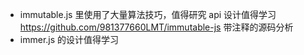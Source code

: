 - immutable.js 里使用了大量算法技巧，值得研究
  api 设计值得学习
  https://github.com/981377660LMT/immutable-js 带注释的源码分析
- immer.js 的设计值得学习
